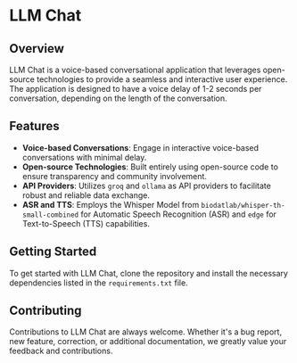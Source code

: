 # LLM Chat

## Overview
LLM Chat is a voice-based conversational application that leverages open-source technologies to provide a seamless and interactive user experience. The application is designed to have a voice delay of 1-2 seconds per conversation, depending on the length of the conversation.

## Features
- **Voice-based Conversations**: Engage in interactive voice-based conversations with minimal delay.
- **Open-source Technologies**: Built entirely using open-source code to ensure transparency and community involvement.
- **API Providers**: Utilizes `groq` and `ollama` as API providers to facilitate robust and reliable data exchange.
- **ASR and TTS**: Employs the Whisper Model from `biodatlab/whisper-th-small-combined` for Automatic Speech Recognition (ASR) and `edge` for Text-to-Speech (TTS) capabilities.

## Getting Started
To get started with LLM Chat, clone the repository and install the necessary dependencies listed in the `requirements.txt` file.

## Contributing
Contributions to LLM Chat are always welcome. Whether it's a bug report, new feature, correction, or additional documentation, we greatly value your feedback and contributions.
